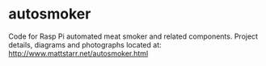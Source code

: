 autosmoker
==========
Code for Rasp Pi automated meat smoker and related components. Project details, diagrams and photographs located at: http://www.mattstarr.net/autosmoker.html

